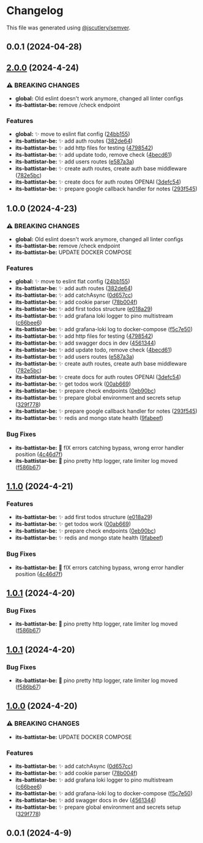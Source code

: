 # Changelog

This file was generated using [@jscutlery/semver](https://github.com/jscutlery/semver).

## 0.0.1 (2024-04-28)

## [2.0.0](https://github.com/gipo355/its-battistar/compare/its-battistar-be-1.1.0...its-battistar-be-2.0.0) (2024-4-24)

### ⚠ BREAKING CHANGES

- **global:** Old eslint doesn't work anymore, changed all linter configs
- **its-battistar-be:** remove /check endpoint

### Features

- **global:** :sparkles: move to eslint flat config
  ([24bb155](https://github.com/gipo355/its-battistar/commit/24bb155ff0abb41ef87006f6f58b317a2a92e305))
- **its-battistar-be:** :sparkles: add auth routes
  ([382de64](https://github.com/gipo355/its-battistar/commit/382de64875573f80f35d650fea10bdfefd190678))
- **its-battistar-be:** :sparkles: add http files for testing
  ([4798542](https://github.com/gipo355/its-battistar/commit/4798542872e4dd118b3f3ad0a93a93d2d4750cd4))
- **its-battistar-be:** :sparkles: add update todo, remove check
  ([4becd61](https://github.com/gipo355/its-battistar/commit/4becd616817b5049c2495c09af516c0244a00491))
- **its-battistar-be:** :sparkles: add users routes
  ([e587a3a](https://github.com/gipo355/its-battistar/commit/e587a3a6456bb71722e7e096ef58f930b499bec4))
- **its-battistar-be:** :sparkles: create auth routes, create auth base
  middleware
  ([782e5bc](https://github.com/gipo355/its-battistar/commit/782e5bc2bc7ad335620c0b4247511630ac9f3d04))
- **its-battistar-be:** :sparkles: create docs for auth routes OPENAI
  ([3defc54](https://github.com/gipo355/its-battistar/commit/3defc540a12f5a96e16c045ee55638e17a2746fd))
- **its-battistar-be:** :sparkles: prepare google callback handler for notes
  ([293f545](https://github.com/gipo355/its-battistar/commit/293f5458520413b76d0e0103fe0e636fce1e4e1c))

## 1.0.0 (2024-4-23)

### ⚠ BREAKING CHANGES

- **global:** Old eslint doesn't work anymore, changed all linter configs
- **its-battistar-be:** remove /check endpoint
- **its-battistar-be:** UPDATE DOCKER COMPOSE

### Features

- **global:** :sparkles: move to eslint flat config
  ([24bb155](https://github.com/gipo355/its-battistar/commit/24bb155ff0abb41ef87006f6f58b317a2a92e305))
- **its-battistar-be:** :sparkles: add auth routes
  ([382de64](https://github.com/gipo355/its-battistar/commit/382de64875573f80f35d650fea10bdfefd190678))
- **its-battistar-be:** :sparkles: add catchAsync
  ([0d657cc](https://github.com/gipo355/its-battistar/commit/0d657cc0d1aeb476a7b9583f3e621e47e0ea8f46))
- **its-battistar-be:** :sparkles: add cookie parser
  ([78b004f](https://github.com/gipo355/its-battistar/commit/78b004fc49943e7ff85ed237d9e284885bd02b89))
- **its-battistar-be:** :sparkles: add first todos structure
  ([e018a29](https://github.com/gipo355/its-battistar/commit/e018a2919fb6e89161b9b0c60debd118886f758c))
- **its-battistar-be:** :sparkles: add grafana loki logger to pino multistream
  ([c66bee6](https://github.com/gipo355/its-battistar/commit/c66bee61a53bcbad9a44a10259555c20f411deaa))
- **its-battistar-be:** :sparkles: add grafana-loki log to docker-compose
  ([f5c7e50](https://github.com/gipo355/its-battistar/commit/f5c7e507aba508661284afdf7bd4fa542ed8a8b1))
- **its-battistar-be:** :sparkles: add http files for testing
  ([4798542](https://github.com/gipo355/its-battistar/commit/4798542872e4dd118b3f3ad0a93a93d2d4750cd4))
- **its-battistar-be:** :sparkles: add swagger docs in dev
  ([4561344](https://github.com/gipo355/its-battistar/commit/45613443b24b67c1a646418dcdf6dccac75e5db5))
- **its-battistar-be:** :sparkles: add update todo, remove check
  ([4becd61](https://github.com/gipo355/its-battistar/commit/4becd616817b5049c2495c09af516c0244a00491))
- **its-battistar-be:** :sparkles: add users routes
  ([e587a3a](https://github.com/gipo355/its-battistar/commit/e587a3a6456bb71722e7e096ef58f930b499bec4))
- **its-battistar-be:** :sparkles: create auth routes, create auth base
  middleware
  ([782e5bc](https://github.com/gipo355/its-battistar/commit/782e5bc2bc7ad335620c0b4247511630ac9f3d04))
- **its-battistar-be:** :sparkles: create docs for auth routes OPENAI
  ([3defc54](https://github.com/gipo355/its-battistar/commit/3defc540a12f5a96e16c045ee55638e17a2746fd))
- **its-battistar-be:** :sparkles: get todos work
  ([00ab669](https://github.com/gipo355/its-battistar/commit/00ab669f58fc1ff2b42eeb2f4d0385d5aaa487e8))
- **its-battistar-be:** :sparkles: prepare check endpoints
  ([0eb90bc](https://github.com/gipo355/its-battistar/commit/0eb90bc2ee8773a8de239b365e87a036c15f475a))
- **its-battistar-be:** :sparkles: prepare global environment and secrets setup
  ([329f778](https://github.com/gipo355/its-battistar/commit/329f77801a20472416fa0ec3704d30a9211b2377))
- **its-battistar-be:** :sparkles: prepare google callback handler for notes
  ([293f545](https://github.com/gipo355/its-battistar/commit/293f5458520413b76d0e0103fe0e636fce1e4e1c))
- **its-battistar-be:** :sparkles: redis and mongo state health
  ([9fabeef](https://github.com/gipo355/its-battistar/commit/9fabeefa479339a88714f7d1520cbccb47a8c9c2))

### Bug Fixes

- **its-battistar-be:** :bug: fIX errors catching bypass, wrong error handler
  position
  ([4c46d7f](https://github.com/gipo355/its-battistar/commit/4c46d7fc0866a9d751612b3a83457909f5fc87d6))
- **its-battistar-be:** :bug: pino pretty http logger, rate limiter log moved
  ([f586b67](https://github.com/gipo355/its-battistar/commit/f586b67ea571aa8c3aa8255d8fffa23c9b360b2f))

## [1.1.0](https://github.com/gipo355/its-battistar/compare/its-battistar-be-1.0.1...its-battistar-be-1.1.0) (2024-4-21)

### Features

- **its-battistar-be:** :sparkles: add first todos structure
  ([e018a29](https://github.com/gipo355/its-battistar/commit/e018a2919fb6e89161b9b0c60debd118886f758c))
- **its-battistar-be:** :sparkles: get todos work
  ([00ab669](https://github.com/gipo355/its-battistar/commit/00ab669f58fc1ff2b42eeb2f4d0385d5aaa487e8))
- **its-battistar-be:** :sparkles: prepare check endpoints
  ([0eb90bc](https://github.com/gipo355/its-battistar/commit/0eb90bc2ee8773a8de239b365e87a036c15f475a))
- **its-battistar-be:** :sparkles: redis and mongo state health
  ([9fabeef](https://github.com/gipo355/its-battistar/commit/9fabeefa479339a88714f7d1520cbccb47a8c9c2))

### Bug Fixes

- **its-battistar-be:** :bug: fIX errors catching bypass, wrong error handler
  position
  ([4c46d7f](https://github.com/gipo355/its-battistar/commit/4c46d7fc0866a9d751612b3a83457909f5fc87d6))

## [1.0.1](https://github.com/gipo355/its-battistar/compare/its-battistar-be-1.0.0...its-battistar-be-1.0.1) (2024-4-20)

### Bug Fixes

- **its-battistar-be:** :bug: pino pretty http logger, rate limiter log moved
  ([f586b67](https://github.com/gipo355/its-battistar/commit/f586b67ea571aa8c3aa8255d8fffa23c9b360b2f))

## [1.0.1](https://github.com/gipo355/its-battistar/compare/its-battistar-be-1.0.0...its-battistar-be-1.0.1) (2024-4-20)

### Bug Fixes

- **its-battistar-be:** :bug: pino pretty http logger, rate limiter log moved
  ([f586b67](https://github.com/gipo355/its-battistar/commit/f586b67ea571aa8c3aa8255d8fffa23c9b360b2f))

## [1.0.0](https://github.com/gipo355/its-battistar/compare/its-battistar-be-0.0.1...its-battistar-be-1.0.0) (2024-4-20)

### ⚠ BREAKING CHANGES

- **its-battistar-be:** UPDATE DOCKER COMPOSE

### Features

- **its-battistar-be:** :sparkles: add catchAsync
  ([0d657cc](https://github.com/gipo355/its-battistar/commit/0d657cc0d1aeb476a7b9583f3e621e47e0ea8f46))
- **its-battistar-be:** :sparkles: add cookie parser
  ([78b004f](https://github.com/gipo355/its-battistar/commit/78b004fc49943e7ff85ed237d9e284885bd02b89))
- **its-battistar-be:** :sparkles: add grafana loki logger to pino multistream
  ([c66bee6](https://github.com/gipo355/its-battistar/commit/c66bee61a53bcbad9a44a10259555c20f411deaa))
- **its-battistar-be:** :sparkles: add grafana-loki log to docker-compose
  ([f5c7e50](https://github.com/gipo355/its-battistar/commit/f5c7e507aba508661284afdf7bd4fa542ed8a8b1))
- **its-battistar-be:** :sparkles: add swagger docs in dev
  ([4561344](https://github.com/gipo355/its-battistar/commit/45613443b24b67c1a646418dcdf6dccac75e5db5))
- **its-battistar-be:** :sparkles: prepare global environment and secrets setup
  ([329f778](https://github.com/gipo355/its-battistar/commit/329f77801a20472416fa0ec3704d30a9211b2377))

## 0.0.1 (2024-4-9)
